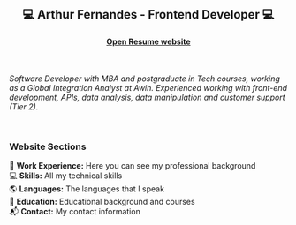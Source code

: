 <h2 align="center">
  💻 Arthur Fernandes - Frontend Developer 💻
</h2>

<h4 align="center"><a href="https://arthurfms.github.io/arthur-fernandes/">Open Resume website</a></h4>
<br>
<p align="left"><i>Software Developer with MBA and postgraduate in Tech courses, working as a Global Integration Analyst at Awin. Experienced working with front-end development, APIs, data analysis, data manipulation and customer support (Tier 2).</i></p>
<br>
<h3>Website Sections</h3>

💼 **Work Experience:** Here you can see my professional background<br>
💻 **Skills:** All my technical skills<br>
🌎 **Languages:** The languages that I speak<br>
📖 **Education:** Educational background and courses<br>
📬 **Contact:** My contact information<br>
<br>
<br>
